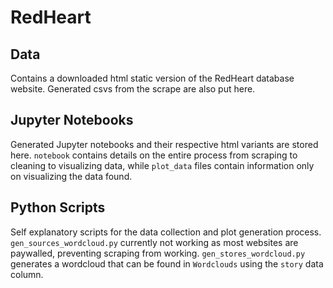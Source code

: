 # RedHeart

## Data
Contains a downloaded html static version of the RedHeart database website. Generated csvs from the scrape are also put here.

## Jupyter Notebooks
Generated Jupyter notebooks and their respective html variants are stored here. `notebook` contains details on the entire process from scraping to cleaning to visualizing data, while `plot_data` files contain information only on visualizing the data found.

## Python Scripts
Self explanatory scripts for the data collection and plot generation process. `gen_sources_wordcloud.py` currently not working as most websites are paywalled, preventing scraping from working. `gen_stores_wordcloud.py` generates a wordcloud that can be found in `Wordclouds` using the `story` data column.
